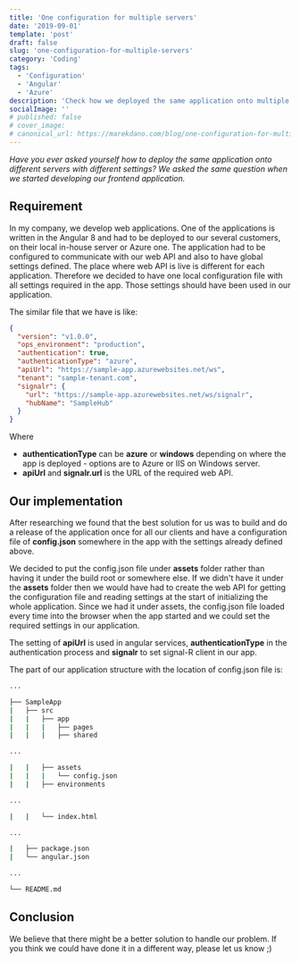 ```yaml
---
title: 'One configuration for multiple servers'
date: '2019-09-01'
template: 'post'
draft: false
slug: 'one-configuration-for-multiple-servers'
category: 'Coding'
tags:
  - 'Configuration'
  - 'Angular'
  - 'Azure'
description: 'Check how we deployed the same application onto multiple servers with the simple configuration file'
socialImage: ''
# published: false
# cover_image:
# canonical_url: https://marekdano.com/blog/one-configuration-for-multiple-servers/
---
```


_Have you ever asked yourself how to deploy the same application onto different servers with different settings? We asked the same question when we started developing our frontend application._

## Requirement

In my company, we develop web applications. One of the applications is written in the Angular 8 and had to be deployed to our several customers, on their local in-house server or Azure one. The application had to be configured to communicate with our web API and also to have global settings defined. The place where web API is live is different for each application. Therefore we decided to have one local configuration file with all settings required in the app. Those settings should have been used in our application.

The similar file that we have is like:

```json
{
  "version": "v1.0.0",
  "ops_environment": "production",
  "authentication": true,
  "authenticationType": "azure",
  "apiUrl": "https://sample-app.azurewebsites.net/ws",
  "tenant": "sample-tenant.com",
  "signalr": {
    "url": "https://sample-app.azurewebsites.net/ws/signalr",
    "hubName": "SampleHub"
  }
}
```

Where

- **authenticationType** can be **azure** or **windows** depending on where the app is deployed - options are to Azure or IIS on Windows server.
- **apiUrl** and **signalr.url** is the URL of the required web API.

## Our implementation

After researching we found that the best solution for us was to build and do a release of the application once for all our clients and have a configuration file of **config.json** somewhere in the app with the settings already defined above.

We decided to put the config.json file under **assets** folder rather than having it under the build root or somewhere else. If we didn't have it under the **assets** folder then we would have had to create the web API for getting the configuration file and reading settings at the start of initializing the whole application. Since we had it under assets, the config.json file loaded every time into the browser when the app started and we could set the required settings in our application.

The setting of **apiUrl** is used in angular services, **authenticationType** in the authentication process and **signalr** to set signal-R client in our app.

The part of our application structure with the location of config.json file is:

```bash
...

├── SampleApp
|   ├── src
|   |   ├── app
|   |   |   ├── pages
|   |   |   ├── shared

...

|   |   ├── assets
|   |   |   └── config.json
|   |   ├── environments

...

|   |   └── index.html

...

|   ├── package.json
|   └── angular.json

...

└── README.md

```

## Conclusion

We believe that there might be a better solution to handle our problem. If you think we could have done it in a different way, please let us know ;)
